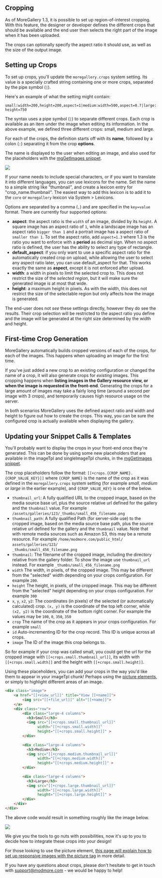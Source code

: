 ## Cropping

As of MoreGallery 1.3, it is possible to set up region-of-interest cropping. With this feature, the designer or developer defines the different crops that should be available and the end user then selects the right part of the image when it has been uploaded.

The crops can optionally specify the aspect ratio it should use, as well as the size of the output image. 

<!--This document deals with setting up available crops. For instructions about working with crops for end-users, [please see the User Guide](https://www.modmore.com/moregallery/documentation/userguide/#cropping).-->

## Setting up Crops

To set up crops, you'll update the `moregallery.crops` system setting. Its value is a specially crafted string containing one or more crops, separated by the pipe symbol (`|`).

Here's an example of what the setting might contain:

`small:width=200,height=200,aspect=1|medium:width=500,aspect=0.7|large:height=750`

The syntax uses a pipe symbol (`|`) to separate different crops. Each crop is available as an item under the image when editing its information. In the above example, we defined three different crops: small, medium and large.

For each of the crops, the definition starts off with its **name**, followed by a colon (`:`) separating it from the crop **options**. 

The name is displayed to the user when editing an image, and also used for the placeholders with the [mgGetImages snippet](Snippets/mgGetImages). 

[![](https://assets.modmore.com/uploads/2015/01/managerpreview.png)](https://assets.modmore.com/uploads/2015/01/managerpreview.png)

If your name needs to include special characters, or if you want to translate it into different languages, you can use lexicons for the name. Set the name to a simple string like "thumbnail", and create a lexicon entry for "crop_name.thumbnail". The easiest way to add this lexicon is to add it to the `core` or `moregallery` lexicon via System > Lexicons.

Options are separated by a comma (`,`) and are specified in the `key=value` format. There are currently four supported options:

- **aspect**: the aspect ratio is the `width` of an image, divided by its `height`. A square image has an aspect ratio of `1`, while a landscape image has an aspect ratio `bigger than 1` and a portrait image has a aspect ratio of `smaller than 1`. To set the aspect ratio, add `aspect=1.3` where 1.3 is the ratio you want to enforce with a **period** as decimal sign. When no aspect ratio is defined, the user has the ability to select any type of rectangle.
- **default_aspect**: if you only want to use a specific aspect ratio for the automatically created crop on upload, while allowing the user to select any aspect ratio later, you can use default_aspect for that. This works exactly the same as **aspect**, except it is not enforced after upload.
- **width**: a width in pixels to limit the selected crop to. This does not restrict the size of the _selected region_, but it will make sure the generated image is at most that wide.
- **height**: a maximum height in pixels. As with the width, this does not restrict the size of the selectable region but only affects how the image is generated.

The end-user does not _see_ these settings directly, however they do see the results. Their crop selection will be restricted to the aspect ratio you define and the image will be generated at the right size determined by the width and height.

## First-time Crop Generation

 MoreGallery automatically builds cropped versions of each of the crops, for each of the images. This happens when uploading an image for the first time.
  
If you've just added a new crop to an existing configuration or changed the name of a crop, it will also generate crops for _existing_ images. This cropping happens when **listing images in the Gallery resource view, or when the image is requested in the front-end**. Generating the crops for a large amount of images may take a fairly long time (around a second per image with 3 crops), and temporarily causes high resource usage on the server. 

In both scenarios MoreGallery uses the defined aspect ratio and width and height to figure out how to create the crops. This way, you can be sure the configured crop is actually available when displaying the gallery. 

## Updating your Snippet Calls & Templates

You'll probably want to display the crops in your front-end once they're generated. This can be done by using some new placeholders that are available in the imageTpl and singleImageTpl chunks, in the [mgGetImages snippet](Snippets/mgGetImages).

The crop placeholders follow the format: `[[+crops.{CROP_NAME}.{CROP_VALUE_KEY}]]` where `{CROP_NAME}` is the name of the crop as it was defined in the `moregallery.crops` system setting (for example _small_, _medium_ or _large_ in the earlier example), and `{CROP_VALUE_KEY}` is one of the below.

- `thumbnail_url`: A fully qualified URL to the cropped image, based on the media source base url, plus the source relative url defined for the gallery and the `thumbnail` value. For example `/assets/galleries/123/_thumbs/small_456_filename.png`
- `thumbnail_path`: A fully qualified Path (for server-side use) to the cropped image, based on the media source base path, plus the source relative url defined for the gallery and the `thumbnail` value. Note that with remote media sources such as Amazon S3, this may be a remote resource. For example `/home/modmore.com/public_html/`  
`assets/galleries/123/`  
`_thumbs/small_456_filename.png`
- `thumbnail`: The filename of the cropped image, including the directory relative from the gallery folder. To show the image use `thumbnail_url` instead. For example `_thumbs/small_456_filename.png`
- `width` The width, in pixels, of the cropped image. This may be different from the "selected" width depending on your crops configuration. For example `200`.
- `height` The height, in pixels, of the cropped image. This may be different from the "selected" height depending on your crops configuration. For example `300`
- `x`, `y`, `x2`, `y2`: The coordinates (in pixels) of the selected (or automatically calculated) crop. `(x, y)` is the coordinate of the top left corner, while `(x2, y2)` is the coordinate of the bottom right corner. For example the values may be `100`, `0`, `350`, `350`
- `crop` The name of the crop as it appears in your crops configuration. For example `small`
- `id` Auto-incrementing ID for the crop record. This ID is unique across all crops.
- `image` The ID of the image this crop belongs to. 

So for example if your crop was called small, you could get the url for the cropped image with `[[+crops.small.thumbnail_url]]`, its width with `[[+crops.small.width]]` and the height with `[[+crops.small.height]]`.


Using these placeholders, you can add your crops in the way you'd like them to appear in your imageTpl chunk! Perhaps using the [picture elements](Tips_Tricks/Responsive_Images), or simply to highlight different areas of an image.


```` html   
<div class="image">
    <a href="[[+view_url]]" title="View [[+name]]">
        <img src="[[+file_url]]" alt="[[+name]]">
    </a>
    <div class="row">
        <div class="large-4 columns">
          <h3>Small</h3>
          <img src="[[+crops.small.thumbnail_url]]" 
               width="[[+crops.small.width]]" 
               height="[[+crops.small.height]]" >
        </div>
        
        <div class="large-4 columns">
          <h3>Medium</h3>
          <img src="[[+crops.medium.thumbnail_url]]" 
               width="[[+crops.medium.width]]" 
               height="[[+crops.medium.height]]" >
        </div>
        
        <div class="large-4 columns">
          <h3>Large</h3>
          <img src="[[+crops.large.thumbnail_url]]" 
               width="[[+crops.large.width]]" 
               height="[[+crops.large.height]]" >
        </div>
    </div>
</div>

````   
The above code would result in something roughly like the image below.

[![](https://assets.modmore.com/uploads/2015/01/simpleexample.png)](https://assets.modmore.com/uploads/2015/01/simpleexample.png)

We give you the tools to go nuts with possibilities, now it's up to you to decide how to integrate these crops into your design!

For those looking to use the picture element, [this page will explain how to set up responsive images with the picture tag](Tips_Tricks/Responsive_Images) in more detail. 

If you have any questions about crops, please don't hesitate to get in touch with support@modmore.com - we would be happy to help!

